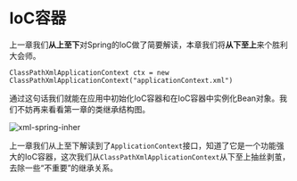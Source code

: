 # IoC容器

上一章我们**从上至下**对Spring的IoC做了简要解读，本章我们将**从下至上**来个胜利大会师。

```ClassPathXmlApplicationContext ctx = new ClassPathXmlApplicationContext("applicationContext.xml")```

通过这句话我们就能在应用中初始化IoC容器和在IoC容器中实例化Bean对象。我们不妨再来看看第一章的类继承结构图。

![xml-spring-inher](resources/xml-spring-inher.png)

上一章我们从上至下解读到了```ApplicationContext```接口，知道了它是一个功能强大的IoC容器，这次我们从```ClassPathXmlApplicationContext```从下至上抽丝剥茧，去除一些“不重要”的继承关系。